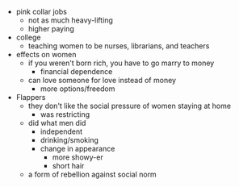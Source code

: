 - pink collar jobs
	- not as much heavy-lifting
	- higher paying
- college
	- teaching women to be nurses, librarians, and teachers
- effects on women
	- if you weren't born rich, you have to go marry to money
		- financial dependence
	- can love someone for love instead of money
		- more options/freedom
- Flappers
	- they don't like the social pressure of women staying at home
		- was restricting
	- did what men did
		- independent
		- drinking/smoking
		- change in appearance
			- more showy-er
			- short hair
	- a form of rebellion against social norm